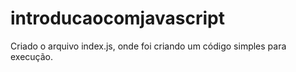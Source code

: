 # introducaocomjavascript

Criado o arquivo index.js, onde foi criando um código simples para execução. 